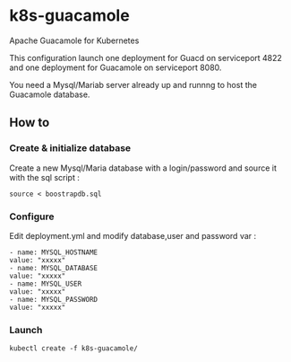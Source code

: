 # k8s-guacamole
Apache Guacamole for Kubernetes

This configuration launch one deployment for Guacd on serviceport 4822 and one deployment for Guacamole on serviceport 8080. 

You need a Mysql/Mariab server already up and runnng to host the Guacamole database. 

## How to 

### Create & initialize database
Create a new Mysql/Maria database with a login/password and source it with the sql script : 

    source < boostrapdb.sql
    
### Configure 

Edit deployment.yml and modify database,user and password var :

    - name: MYSQL_HOSTNAME
    value: "xxxxx"
    - name: MYSQL_DATABASE
    value: "xxxxx"
    - name: MYSQL_USER
    value: "xxxxx"
    - name: MYSQL_PASSWORD
    value: "xxxxx"

### Launch 

    kubectl create -f k8s-guacamole/


